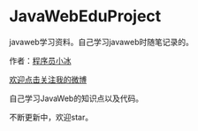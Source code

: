 # JavaWebEduProject

javaweb学习资料。自己学习javaweb时随笔记录的。

作者：[程序员小冰](http://blog.csdn.net/qq_21376985)

[欢迎点击关注我的微博](http://weibo.com/mcxiaobing)

自己学习JavaWeb的知识点以及代码。

不断更新中，欢迎star。
